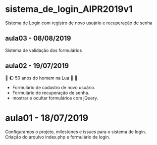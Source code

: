 # sistema_de_login_AIPR2019v1
Sistema de Login com registro de novo usuário e recuperação de senha

## aula03 - 08/08/2019

Sistema de validação dos formulários

## aula02 - 19/07/2019 
:rocket: :moon: 50 anos do homem na Lua 🌝 🌚

* Formulário de cadastro de novo usuário.
* Formulário de recuperação de senha.
* mostrar e ocultar formulários com jQuery.

# aula01 - 18/07/2019
Configuramos o projeto, milestones e issues para o sistema de login.
Criação do arquivo index.php e formulário de login.